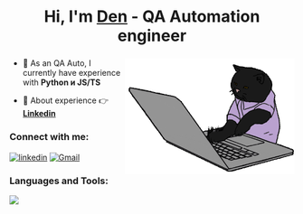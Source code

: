 <h1 align="center">Hi, I'm <a href="https://github.com/Kickgodx" target="_blank">Den</a> - QA Automation engineer</h1>
<h3 align="center"> </h3>
<img align="right" alt="Coding" width="300" src="https://raw.githubusercontent.com/HolyZheng/holyZheng-blog/master/images/coding.gif">

- 🌱 As an QA Auto, I currently have experience with **Python и JS/TS**

- 📄 About experience 👉 <a href="https://www.linkedin.com/in/swifty32/" target="_blank">**Linkedin**</a>

<h3 align="left">Connect with me:</h3>
<p align="left">
<a href="https://www.linkedin.com/in/swifty32/" target="blank"><img align="center" src="https://raw.githubusercontent.com/rahuldkjain/github-profile-readme-generator/master/src/images/icons/Social/linked-in-alt.svg" alt="linkedin" height="30" width="40" /></a>
<a href="mailto:wheelman4000@gmail.com" target="_blank">
            <img align="center" src="https://img.shields.io/badge/Gmail-D14836?style=for-the-badge&logo=gmail&logoColor=white" alt="Gmail" height="30"/></a>
</p>

### Languages and Tools:

<p align="left">
<img src="https://skillicons.dev/icons?i=python,js,ts,git,docker,gitlab,jenkins,grafana,postgresql" />

[//]: # (<a href="https://qameta.io/" target="_blank" rel="noreferrer"> <img src="https://avatars.githubusercontent.com/u/5879127?s=280&v=4" alt="git" width="40" height="40"/> </a>)
</p>
